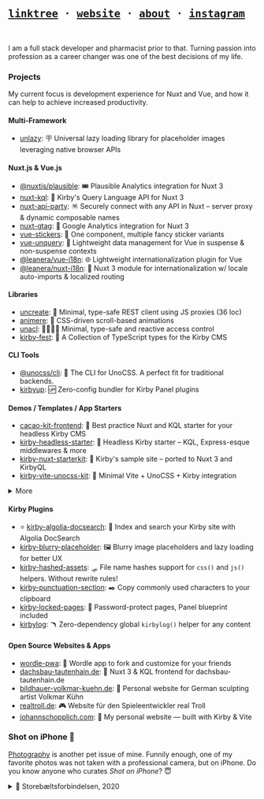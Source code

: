 [me]: https://johannschopplich.com
[photography]: https://johannschopplich.com/en/photography

<h2>
  <samp>
    <a href="https://byjohann.link">linktree</a> ·
    <a href="https://johannschopplich.com">website</a> ·
    <a href="https://johannschopplich.com/en/about">about</a> ·
    <a href="https://instagram.com/johannschopplich"> instagram</a>
  </samp>
</h2>

<br>

I am a full stack developer and pharmacist prior to that. Turning passion into profession as a career changer was one of the best decisions of my life.

### Projects

My current focus is development experience for Nuxt and Vue, and how it can help to achieve increased productivity.

#### Multi-Framework

- [unlazy](https://github.com/johannschopplich/unlazy): 🪧 Universal lazy loading library for placeholder images leveraging native browser APIs

#### Nuxt.js & Vue.js

- [@nuxtjs/plausible](https://github.com/nuxt-modules/plausible): 🎟️ Plausible Analytics integration for Nuxt 3
- [nuxt-kql](https://github.com/johannschopplich/nuxt-kql): 🫧 Kirby's Query Language API for Nuxt 3
- [nuxt-api-party](https://github.com/johannschopplich/nuxt-api-party): 🪅 Securely connect with any API in Nuxt – server proxy & dynamic composable names
- [nuxt-gtag](https://github.com/johannschopplich/nuxt-gtag): 🔸 Google Analytics integration for Nuxt 3
- [vue-stickers](https://github.com/johannschopplich/vue-stickers): 🍦 One component, multiple fancy sticker variants
- [vue-unquery](https://github.com/johannschopplich/vue-unquery): 🪺 Lightweight data management for Vue in suspense & non-suspense contexts
- [@leanera/vue-i18n](https://github.com/leanera/vue-i18n): 🌐 Lightweight internationalization plugin for Vue
- [@leanera/nuxt-i18n](https://github.com/leanera/nuxt-i18n): 💬 Nuxt 3 module for internationalization w/ locale auto-imports & localized routing

#### Libraries

- [uncreate](https://github.com/johannschopplich/uncreate): 🚥 Minimal, type-safe REST client using JS proxies (36 loc)
- [animere](https://github.com/johannschopplich/animere): 🍃 CSS-driven scroll-based animations
- [unacl](https://github.com/johannschopplich/unacl): 🙅‍♀️🙆‍♂️ Minimal, type-safe and reactive access control
- [kirby-fest](https://github.com/johannschopplich/kirby-fest): 🎊 A Collection of TypeScript types for the Kirby CMS

#### CLI Tools

- [@unocss/cli](https://github.com/unocss/unocss/tree/main/packages/cli): 🎨 The CLI for UnoCSS. A perfect fit for traditional backends.
- [kirbyup](https://github.com/johannschopplich/kirbyup): 🆙 Zero-config bundler for Kirby Panel plugins

#### Demos / Templates / App Starters

- [cacao-kit-frontend](https://github.com/johannschopplich/cacao-kit-frontend): 🍫 Best practice Nuxt and KQL starter for your headless Kirby CMS
- [kirby-headless-starter](https://github.com/johannschopplich/kirby-headless-starter): 🦭 Headless Kirby starter – KQL, Express-esque middlewares & more
- [kirby-nuxt-starterkit](https://github.com/johannschopplich/kirby-nuxt-starterkit): 💚 Kirby's sample site – ported to Nuxt 3 and KirbyQL
- [kirby-vite-unocss-kit](https://github.com/johannschopplich/kirby-vite-unocss-kit): 🎨 Minimal Vite + UnoCSS + Kirby integration

<details>
  <summary>More</summary>

- [kirby-vue3-starterkit](https://github.com/johannschopplich/kirby-vue3-starterkit): ✨ Kirby + Vue SPA starter: automatic routing, i18n, SEO and more!
- [kirby-vue-lightkit](https://github.com/johannschopplich/kirby-vue-lightkit): ⛺️ Minimal Kirby + Vue starter: File-based routing, UnoCSS, SEO & more
- [nuxt3-starter](https://github.com/johannschopplich/nuxt3-starter): 🌬 Opiniated Nuxt 3 starter – visual deployment indicator & more

</details>

#### Kirby Plugins

- ⭐️ [kirby-algolia-docsearch](https://github.com/johannschopplich/kirby-algolia-docsearch): 🔦 Index and search your Kirby site with Algolia DocSearch
- [kirby-blurry-placeholder](https://github.com/johannschopplich/kirby-blurry-placeholder): 🖼 Blurry image placeholders and lazy loading for better UX
- [kirby-hashed-assets](https://github.com/johannschopplich/kirby-hashed-assets): 🛷 File name hashes support for `css()` and `js()` helpers. Without rewrite rules!
- [kirby-punctuation-section](https://github.com/johannschopplich/kirby-punctuation-section): ✒️ Copy commonly used characters to your clipboard
- [kirby-locked-pages](https://github.com/johannschopplich/kirby-locked-pages): 🔐 Password-protect pages, Panel blueprint included
- [kirbylog](https://github.com/johannschopplich/kirbylog): 🪃 Zero-dependency global `kirbylog()` helper for any content

#### Open Source Websites & Apps

- [wordle-pwa](https://github.com/johannschopplich/wordle-pwa): 🦊 Wordle app to fork and customize for your friends
- [dachsbau-tautenhain.de](https://github.com/johannschopplich/dachsbau-frontend): 🦡 Nuxt 3 & KQL frontend for dachsbau-tautenhain.de
- [bildhauer-volkmar-kuehn.de](https://github.com/johannschopplich/bildhauer-volkmar-kuehn.de): 🐰 Personal website for German sculpting artist Volkmar Kühn
- [realtroll.de](https://github.com/johannschopplich/realtroll.de): 🎮 Website für den Spieleentwickler real Troll
- [johannschopplich.com](https://github.com/johannschopplich/johannschopplich.com): 🍂 My personal website — built with Kirby & Vite

### Shot on iPhone 

[Photography][photography] is another pet issue of mine. Funnily enough, one of my favorite photos was not taken with a professional camera, but on iPhone. Do you know anyone who curates _Shot on iPhone_? 😇

<details>
  <summary>🌁 Storebæltsforbindelsen, 2020</summary>

  <br>
  <img src="https://raw.githubusercontent.com/johannschopplich/johannschopplich/main/.github/johann-schopplich-great-belt-bridge-2020.jpg" width="50%">

</details>
